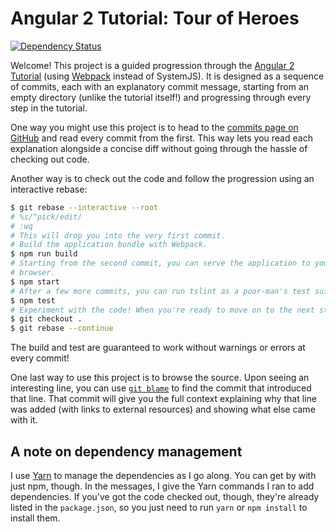 # Angular 2 Tutorial: Tour of Heroes

[![Dependency Status](https://gemnasium.com/badges/github.com/thejohnfreeman/angular2-tour-of-heroes.svg)](https://gemnasium.com/github.com/thejohnfreeman/angular2-tour-of-heroes)

Welcome! This project is a guided progression through the [Angular
2 Tutorial](https://angular.io/docs/ts/latest/tutorial/) (using
[Webpack](https://webpack.js.org/) instead of SystemJS). It is designed as
a sequence of commits, each with an explanatory commit message, starting from
an empty directory (unlike the tutorial itself!) and progressing through
every step in the tutorial.

One way you might use this project is to head to the [commits page on
GitHub][commits] and read every commit from the first. This way lets you read
each explanation alongside a concise diff without going through the hassle of
checking out code.

[commits]: https://github.com/thejohnfreeman/angular2-tour-of-heroes/commits/master

Another way is to check out the code and follow the progression using an
interactive rebase:

```sh
$ git rebase --interactive --root
# %s/^pick/edit/
# :wq
# This will drop you into the very first commit.
# Build the application bundle with Webpack.
$ npm run build
# Starting from the second commit, you can serve the application to your
# browser.
$ npm start
# After a few more commits, you can run tslint as a poor-man's test suite.
$ npm test
# Experiment with the code! When you're ready to move on to the next step:
$ git checkout .
$ git rebase --continue
```

The build and test are guaranteed to work without warnings or errors at every
commit!

One last way to use this project is to browse the source. Upon seeing
an interesting line, you can use
[`git blame`](https://git-scm.com/docs/git-blame) to find the commit that
introduced that line. That commit will give you the full context explaining
why that line was added (with links to external resources) and showing what
else came with it.

## A note on dependency management

I use [Yarn](https://yarnpkg.com/en/) to manage the dependencies as I go
along. You can get by with just npm, though. In the messages, I give the Yarn
commands I ran to add dependencies. If you've got the code checked out,
though, they're already listed in the `package.json`, so you just need to run
`yarn` or `npm install` to install them.
